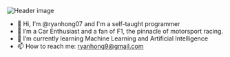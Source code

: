 ![Header image](jeskoabsolute.jpg)
- 👋 Hi, I’m @ryanhong07 and I'm a self-taught programmer
- 👀 I’m a Car Enthusiast and a fan of F1, the pinnacle of motorsport racing.
- 🌱 I’m currently learning Machine Learning and Artificial Intelligence
- 📫 How to reach me: ryanhong9@gmail.com


